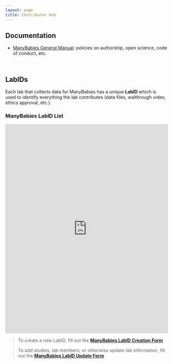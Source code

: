 ```yaml
---
layout: page
title: Contributor Hub
---
```


## Documentation

* [ManyBabies General Manual](https://docs.google.com/document/d/e/2PACX-1vQT9a2lYPUclD_Mbqz_sca4NZq6tCb1HzfMSt9EEQt54mAb55vrkE3J6_6uydYAH-afCdSCaSELycAI/pub): policies on authorship, open science, code of conduct, etc.

<br>

## LabIDs

Each lab that collects data for ManyBabies has a unique **LabID** which is used to identify everything the lab contributes (data files, walthrough video, ethics approval, etc.). 
<br>

<h3>ManyBabies LabID List</h3>
<!-- iframe embed labID public view -->
<iframe class="airtable-embed" src="https://airtable.com/embed/appRoqMKzcK3NsXt4/shrnPNko928LSk7DS?backgroundColor=blueDusty&viewControls=on" frameborder="0" onmousewheel="" width="100%" height="650" style="background: transparent; border: 1px solid #ccc;"></iframe>
<br>

> To create a new LabID, fill out the <a href="https://airtable.com/appRoqMKzcK3NsXt4/shrrS4GAmjHq8iKUm" target="_blank"><b>ManyBabies LabID Creation Form</b></a><br>

> To add studies, lab members, or otherwise update lab information, fill out the <a href="https://airtable.com/appRoqMKzcK3NsXt4/shr27ZHMaelzSrgEz" target="_blank"><b>ManyBabies LabID Update Form</b></a><br>
